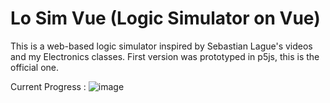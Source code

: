 # Lo Sim Vue (Logic Simulator on Vue)

This is a web-based logic simulator inspired by Sebastian Lague's videos and my Electronics classes.
First version was prototyped in p5js, this is the official one.

Current Progress :
![image](https://github.com/user-attachments/assets/efe0753a-a85b-4f87-8576-8b5be3ed82a0)

